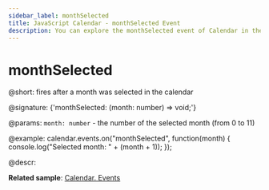 ```yaml
---
sidebar_label: monthSelected
title: JavaScript Calendar - monthSelected Event 
description: You can explore the monthSelected event of Calendar in the documentation of the DHTMLX JavaScript UI library. Browse developer guides and API reference, try out code examples and live demos, and download a free 30-day evaluation version of DHTMLX Suite 7.
---
```


# monthSelected

@short: fires after a month was selected in the calendar

@signature: {'monthSelected: (month: number) => void;'}

@params:
`month: number` - the number of the selected month (from 0 to 11)

@example:
calendar.events.on("monthSelected", function(month) {
   console.log("Selected month: " + (month + 1));
});

@descr:

**Related sample**: [Calendar. Events](https://snippet.dhtmlx.com/7kj7fiek)
